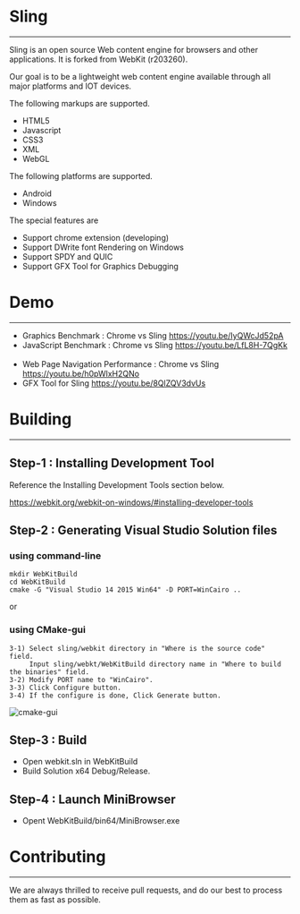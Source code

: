 # Sling
------------

Sling is an open source Web content engine for browsers and other applications.
It is forked from WebKit (r203260).

Our goal is to be a lightweight web content engine available through all major platforms and IOT devices.

The following markups are supported.

* HTML5
* Javascript
* CSS3
* XML
* WebGL

The following platforms are supported.

* Android
* Windows

The special features are

* Support chrome extension (developing)
* Support DWrite font Rendering on Windows  
* Support SPDY and QUIC
* Support GFX Tool for Graphics Debugging

# Demo
-----------
* Graphics Benchmark : Chrome vs Sling
https://youtu.be/IyQWcJd52pA
 
* JavaScript Benchmark : Chrome vs Sling
https://youtu.be/LfL8H-7QgKk
 
* Web Page Navigation Performance : Chrome vs Sling
https://youtu.be/h0pWlxH2QNo
 
* GFX Tool for Sling
https://youtu.be/8QlZQV3dvUs

# Building
-----------

## Step-1 : Installing Development Tool
Reference the Installing Development Tools section below.

https://webkit.org/webkit-on-windows/#installing-developer-tools

## Step-2 : Generating Visual Studio Solution files

### using command-line
```
mkdir WebKitBuild
cd WebKitBuild
cmake -G "Visual Studio 14 2015 Win64" -D PORT=WinCairo ..
```
or

### using CMake-gui
```
3-1) Select sling/webkit directory in "Where is the source code" field.
     Input sling/webkt/WebKitBuild directory name in "Where to build the binaries" field.
3-2) Modify PORT name to "WinCairo".
3-3) Click Configure button.
3-4) If the configure is done, Click Generate button.
```
![cmake-gui](https://cloud.githubusercontent.com/assets/2087774/20919413/08e30d1a-bbdf-11e6-9ed8-37b2a127e5df.png)


## Step-3 : Build
- Open webkit.sln in WebKitBuild
- Build Solution x64 Debug/Release.

## Step-4 : Launch MiniBrowser
- Opent WebKitBuild/bin64/MiniBrowser.exe

# Contributing
------------
We are always thrilled to receive pull requests, and do our best to process them as fast as possible.
